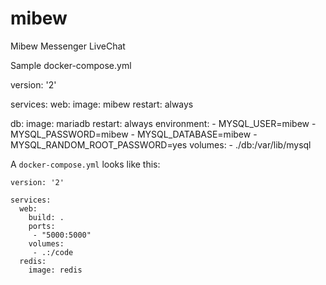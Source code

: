 # mibew
Mibew Messenger LiveChat


Sample docker-compose.yml


 version: '2'
 
 services:
  web:
    image: mibew
    restart: always
    
  db:
    image: mariadb
    restart: always
    environment:
      - MYSQL_USER=mibew
      - MYSQL_PASSWORD=mibew
      - MYSQL_DATABASE=mibew
      - MYSQL_RANDOM_ROOT_PASSWORD=yes
    volumes:
      - ./db:/var/lib/mysql


A `docker-compose.yml` looks like this:

    version: '2'

    services:
      web:
        build: .
        ports:
         - "5000:5000"
        volumes:
         - .:/code
      redis:
        image: redis

